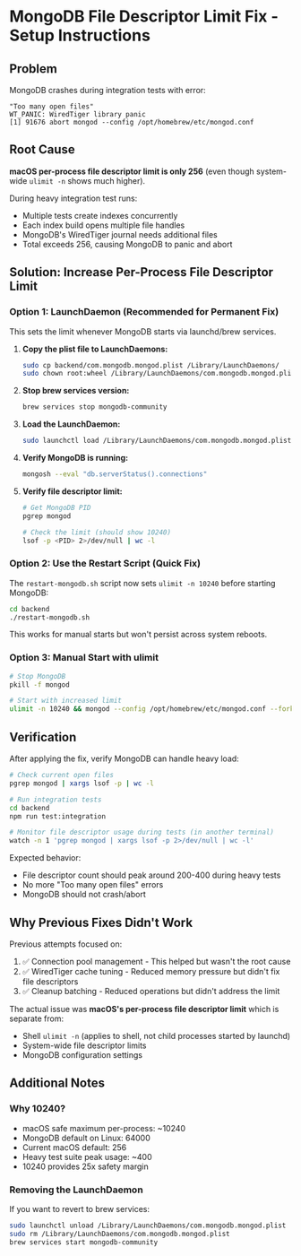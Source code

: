 # MongoDB File Descriptor Limit Fix - Setup Instructions

## Problem

MongoDB crashes during integration tests with error:

```
"Too many open files"
WT_PANIC: WiredTiger library panic
[1] 91676 abort mongod --config /opt/homebrew/etc/mongod.conf
```

## Root Cause

**macOS per-process file descriptor limit is only 256** (even though system-wide `ulimit -n` shows much higher).

During heavy integration test runs:

- Multiple tests create indexes concurrently
- Each index build opens multiple file handles
- MongoDB's WiredTiger journal needs additional files
- Total exceeds 256, causing MongoDB to panic and abort

## Solution: Increase Per-Process File Descriptor Limit

### Option 1: LaunchDaemon (Recommended for Permanent Fix)

This sets the limit whenever MongoDB starts via launchd/brew services.

1. **Copy the plist file to LaunchDaemons:**

   ```bash
   sudo cp backend/com.mongodb.mongod.plist /Library/LaunchDaemons/
   sudo chown root:wheel /Library/LaunchDaemons/com.mongodb.mongod.plist
   ```

2. **Stop brew services version:**

   ```bash
   brew services stop mongodb-community
   ```

3. **Load the LaunchDaemon:**

   ```bash
   sudo launchctl load /Library/LaunchDaemons/com.mongodb.mongod.plist
   ```

4. **Verify MongoDB is running:**

   ```bash
   mongosh --eval "db.serverStatus().connections"
   ```

5. **Verify file descriptor limit:**

   ```bash
   # Get MongoDB PID
   pgrep mongod

   # Check the limit (should show 10240)
   lsof -p <PID> 2>/dev/null | wc -l
   ```

### Option 2: Use the Restart Script (Quick Fix)

The `restart-mongodb.sh` script now sets `ulimit -n 10240` before starting MongoDB:

```bash
cd backend
./restart-mongodb.sh
```

This works for manual starts but won't persist across system reboots.

### Option 3: Manual Start with ulimit

```bash
# Stop MongoDB
pkill -f mongod

# Start with increased limit
ulimit -n 10240 && mongod --config /opt/homebrew/etc/mongod.conf --fork
```

## Verification

After applying the fix, verify MongoDB can handle heavy load:

```bash
# Check current open files
pgrep mongod | xargs lsof -p | wc -l

# Run integration tests
cd backend
npm run test:integration

# Monitor file descriptor usage during tests (in another terminal)
watch -n 1 'pgrep mongod | xargs lsof -p 2>/dev/null | wc -l'
```

Expected behavior:

- File descriptor count should peak around 200-400 during heavy tests
- No more "Too many open files" errors
- MongoDB should not crash/abort

## Why Previous Fixes Didn't Work

Previous attempts focused on:

1. ✅ Connection pool management - This helped but wasn't the root cause
2. ✅ WiredTiger cache tuning - Reduced memory pressure but didn't fix file descriptors
3. ✅ Cleanup batching - Reduced operations but didn't address the limit

The actual issue was **macOS's per-process file descriptor limit** which is separate from:

- Shell `ulimit -n` (applies to shell, not child processes started by launchd)
- System-wide file descriptor limits
- MongoDB configuration settings

## Additional Notes

### Why 10240?

- macOS safe maximum per-process: ~10240
- MongoDB default on Linux: 64000
- Current macOS default: 256
- Heavy test suite peak usage: ~400
- 10240 provides 25x safety margin

### Removing the LaunchDaemon

If you want to revert to brew services:

```bash
sudo launchctl unload /Library/LaunchDaemons/com.mongodb.mongod.plist
sudo rm /Library/LaunchDaemons/com.mongodb.mongod.plist
brew services start mongodb-community
```
